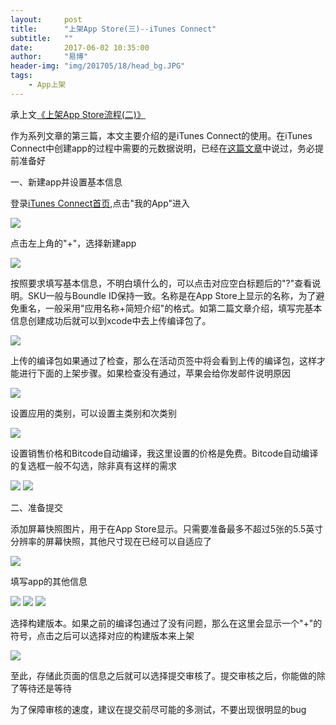 ```yaml
---
layout:     post
title:      "上架App Store(三)--iTunes Connect"
subtitle:   ""
date:       2017-06-02 10:35:00
author:     "易博"
header-img: "img/201705/18/head_bg.JPG"
tags:
    - App上架
---
```


承上文[《上架App Store流程(二)》](http://xttxqjfg.cn/2017/06/02/%E4%B8%8A%E6%9E%B6App-Store%E8%AF%A6%E7%BB%86%E6%B5%81%E7%A8%8B(%E4%BA%8C)/)

作为系列文章的第三篇，本文主要介绍的是iTunes Connect的使用。在iTunes Connect中创建app的过程中需要的元数据说明，已经在[这篇文章](http://xttxqjfg.cn/2017/05/31/App-Store%E4%B8%8A%E6%9E%B6%E5%BA%94%E7%94%A8%E6%89%80%E9%9C%80%E6%95%B0%E6%8D%AE/)中说过，务必提前准备好

一、新建app并设置基本信息

登录[iTunes Connect首页](https://itunesconnect.apple.com),点击"我的App"进入

![](http://www.xttxqjfg.cn/img/201706/02/03001.png)

点击左上角的"+"，选择新建app

![](http://www.xttxqjfg.cn/img/201706/02/03002.png)

按照要求填写基本信息，不明白填什么的，可以点击对应空白标题后的"?"查看说明。SKU一般与Boundle ID保持一致。名称是在App Store上显示的名称，为了避免重名，一般采用"应用名称+简短介绍"的格式。如第二篇文章介绍，填写完基本信息创建成功后就可以到xcode中去上传编译包了。

![](http://www.xttxqjfg.cn/img/201706/02/03003.png)

上传的编译包如果通过了检查，那么在活动页签中将会看到上传的编译包，这样才能进行下面的上架步骤。如果检查没有通过，苹果会给你发邮件说明原因

![](http://www.xttxqjfg.cn/img/201706/02/03007.png)

设置应用的类别，可以设置主类别和次类别

![](http://www.xttxqjfg.cn/img/201706/02/03004.png)

设置销售价格和Bitcode自动编译，我这里设置的价格是免费。Bitcode自动编译的复选框一般不勾选，除非真有这样的需求

![](http://www.xttxqjfg.cn/img/201706/02/03005.png)
![](http://www.xttxqjfg.cn/img/201706/02/03006.png)

二、准备提交

添加屏幕快照图片，用于在App Store显示。只需要准备最多不超过5张的5.5英寸分辨率的屏幕快照，其他尺寸现在已经可以自适应了

![](http://www.xttxqjfg.cn/img/201706/02/03008.png)

填写app的其他信息

![](http://www.xttxqjfg.cn/img/201706/02/03009.png)
![](http://www.xttxqjfg.cn/img/201706/02/03010.png)
![](http://www.xttxqjfg.cn/img/201706/02/03011.png)

选择构建版本。如果之前的编译包通过了没有问题，那么在这里会显示一个"+"的符号，点击之后可以选择对应的构建版本来上架

![](http://www.xttxqjfg.cn/img/201706/02/03012.png)

至此，存储此页面的信息之后就可以选择提交审核了。提交审核之后，你能做的除了等待还是等待

为了保障审核的速度，建议在提交前尽可能的多测试，不要出现很明显的bug




